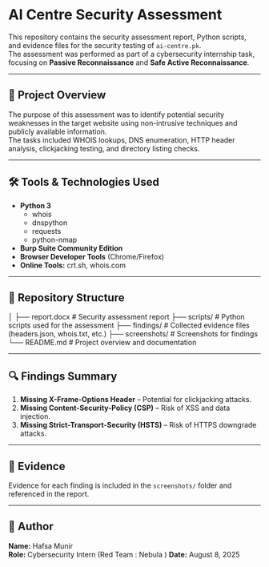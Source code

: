# AI Centre Security Assessment

This repository contains the security assessment report, Python scripts, and evidence files for the security testing of `ai-centre.pk`.  
The assessment was performed as part of a cybersecurity internship task, focusing on **Passive Reconnaissance** and **Safe Active Reconnaissance**.

---

## 📌 Project Overview
The purpose of this assessment was to identify potential security weaknesses in the target website using non-intrusive techniques and publicly available information.  
The tasks included WHOIS lookups, DNS enumeration, HTTP header analysis, clickjacking testing, and directory listing checks.

---

## 🛠 Tools & Technologies Used
- **Python 3**
  - whois
  - dnspython
  - requests
  - python-nmap
- **Burp Suite Community Edition**
- **Browser Developer Tools** (Chrome/Firefox)
- **Online Tools:** crt.sh, whois.com

---

## 📂 Repository Structure

│
├── report.docx # Security assessment report
├── scripts/ # Python scripts used for the assessment
├── findings/ # Collected evidence files (headers.json, whois.txt, etc.)
├── screenshots/ # Screenshots for findings
└── README.md # Project overview and documentation


---

## 🔍 Findings Summary
1. **Missing X-Frame-Options Header** – Potential for clickjacking attacks.
2. **Missing Content-Security-Policy (CSP)** – Risk of XSS and data injection.
3. **Missing Strict-Transport-Security (HSTS)** – Risk of HTTPS downgrade attacks.

---

## 📸 Evidence
Evidence for each finding is included in the `screenshots/` folder and referenced in the report.

---

## 📜 Author
**Name:** Hafsa Munir  
**Role:** Cybersecurity Intern (Red Team : Nebula ) 
**Date:** August 8, 2025

